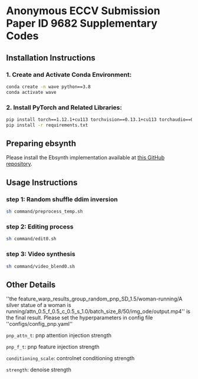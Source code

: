 # Anonymous ECCV Submission Paper ID 9682 Supplementary Codes
## Installation Instructions
### 1. Create and Activate Conda Environment:
```bash
conda create -n wave python==3.8
conda activate wave
```
### 2. Install PyTorch and Related Libraries:
```bash
pip install torch==1.12.1+cu113 torchvision==0.13.1+cu113 torchaudio==0.12.1 --extra-index-url https://download.pytorch.org/whl/cu113
pip install -r requirements.txt
```
## Preparing ebsynth
Please install the Ebsynth implementation available at [this GitHub repository](https://github.com/jamriska/ebsynth).
## Usage Instructions
### step 1: Random shuffle ddim inversion
```bash
sh command/preprocess_temp.sh
```
### step 2: Editing process
```bash
sh command/edit0.sh
```
### step 3: Video synthesis
```bash
sh command/video_blend0.sh
```

## Other Details
''the feature_warp_results_group_random_pnp_SD_1.5/woman-running/A silver statue of a woman is running/attn_0.5_f_0.5_c_0.5_s_1.0/batch_size_8/50/img_ode/output.mp4'' is the final result.
Please set the hyperparameters in config file ''configs/config_pnp.yaml''

`pnp_attn_t`: pnp attention injection strength

`pnp_f_t`: pnp feature injection strength

`conditioning_scale`: controlnet conditioning strength

`strength`: denoise strength